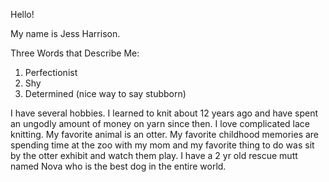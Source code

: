 Hello!

My name is Jess Harrison. 

Three Words that Describe Me: 

1. Perfectionist
2. Shy
3. Determined (nice way to say stubborn)

I have several hobbies. I learned to knit about 12 years ago and have spent an ungodly amount of money on yarn since then. I love complicated lace knitting. My favorite animal is an otter. My favorite childhood memories are spending time at the zoo with my mom and my favorite thing to do was sit by the otter exhibit and watch them play. I have a 2 yr old rescue mutt named Nova who is the best dog in the entire world. 